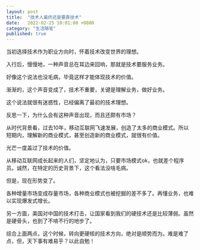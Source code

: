 ```yaml
---
layout: post
title:  "技术人最终还是要靠技术"
date:   2022-02-25 10:01:08 +0800
category: "生活随笔"
published: true
---
```


当初选择技术作为职业方向时，怀着技术改变世界的理想。

入行后，慢慢地，一种声音总在耳边来回响，那就是技术要服务业务。

好像这个说法也没毛病，毕竟这样才能体现技术的价值。


<!--more-->


渐渐的，这个声音变成了，技术不重要，关键是理解业务，做好业务。

这个说法就很有迷惑性，已经偏离了最初的技术理想。

反思一下，为什么会有这种声音出现，而且还颇有市场？

从时代背景看，过去10年，移动互联网飞速发展，创造了太多的商业模式。所以短期内，理解新的商业模式，甚至创造新的商业模式，就很有价值。

光芒一度盖过了技术的价值。

从移动互联网成长起来的人们，坚定地认为，只要市场模式ok，也就差个程序员。诚然，在特定的历史背景下，这个看法没啥毛病。

但是，现在形势变了。

各种增量市场变成存量市场，各种商业模式也被挖掘的差不多了。再懂业务，也难以实现爆发式增长。

另一方面，美国对中国的技术打击，让国家看到我们的硬技术还是比较薄弱。虽然是硬骨头，也到了不啃不行的地步了。

综合上面两点，这个时候，转向更硬核的技术方向，绝对是顺势而为。难是难了点，但，天下事有难易乎？以此自勉！

